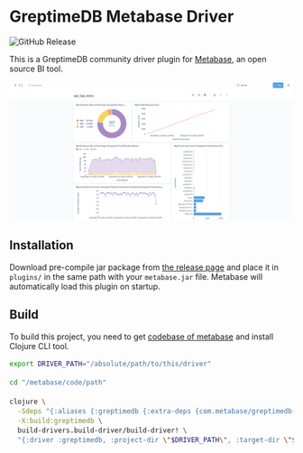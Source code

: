 # GreptimeDB Metabase Driver

![GitHub Release](https://img.shields.io/github/v/release/greptimeteam/greptimedb-metabase-driver)

This is a GreptimeDB community driver plugin for
[Metabase](https://metabase.com), an open source BI tool.

![screenshot](screenshot.png)

## Installation

Download pre-compile jar package from [the release
page](https://github.com/greptimeteam/greptimedb-metabase-driver/releases/latest/)
and place it in `plugins/` in the same path with your `metabase.jar`
file. Metabase will automatically load this plugin on startup.

## Build

To build this project, you need to get [codebase of
metabase](https://github.com/metabase/metabase) and install Clojure CLI tool.

```bash
export DRIVER_PATH="/absolute/path/to/this/driver"

cd "/metabase/code/path"

clojure \
  -Sdeps "{:aliases {:greptimedb {:extra-deps {com.metabase/greptimedb-driver {:local/root \"$DRIVER_PATH\"}}}}}"  \
  -X:build:greptimedb \
  build-drivers.build-driver/build-driver! \
  "{:driver :greptimedb, :project-dir \"$DRIVER_PATH\", :target-dir \"$DRIVER_PATH/target\"}"
```
